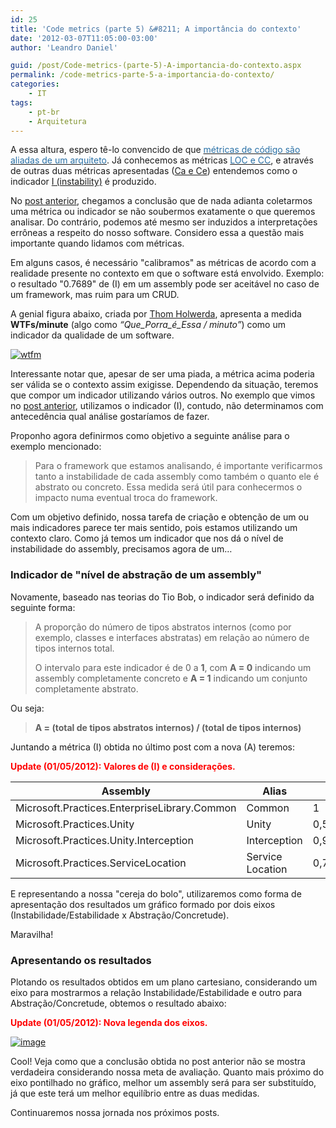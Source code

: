 ```yaml
---
id: 25
title: 'Code metrics (parte 5) &#8211; A importância do contexto'
date: '2012-03-07T11:05:00-03:00'
author: 'Leandro Daniel'

guid: /post/Code-metrics-(parte-5)-A-importancia-do-contexto.aspx
permalink: /code-metrics-parte-5-a-importancia-do-contexto/
categories:
    - IT
tags:
    - pt-br
    - Arquitetura
---
```


A essa altura, espero tê-lo convencido de que [<span style="color: #2970a6">métricas de código são aliadas de um arquiteto</span>](http://leandrodaniel.com/index.php/Code-metrics-(parte-1)-Um-aliado-do-arquiteto). Já conhecemos as métricas [<span style="color: #2970a6">LOC e CC</span>](http://leandrodaniel.com/index.php/Code-metrics-(parte-2)-Conhecendo-algumas-metricas), e através de outras duas métricas apresentadas ([Ca e Ce](http://leandrodaniel.com/index.php/Code-metrics-(parte-3)-Medindo-acoplamento)) entendemos como o indicador [I (instability)](http://leandrodaniel.com/index.php/Code-metrics-(parte-4)-Medindo-Qualidade) é produzido.

No [post anterior](http://leandrodaniel.com/index.php/Code-metrics-(parte-4)-Medindo-Qualidade), chegamos a conclusão que de nada adianta coletarmos uma métrica ou indicador se não soubermos exatamente o que queremos analisar. Do contrário, podemos até mesmo ser induzidos a interpretações errôneas a respeito do nosso software. Considero essa a questão mais importante quando lidamos com métricas.

Em alguns casos, é necessário "calibramos" as métricas de acordo com a realidade presente no contexto em que o software está envolvido. Exemplo: o resultado "0.7689" de (I) em um assembly pode ser aceitável no caso de um framework, mas ruim para um CRUD.

A genial figura abaixo, criada por [Thom Holwerda](http://www.osnews.com/user/uid:5/), apresenta a medida **WTFs/minute** (algo como *“Que\_Porra\_é\_Essa / minuto”*) como um indicador da qualidade de um software.

[![wtfm](http://leandrodaniel.com/pics/wtfm.jpg "wtfm")](http://www.osnews.com/story/19266/WTFs_m)

Interessante notar que, apesar de ser uma piada, a métrica acima poderia ser válida se o contexto assim exigisse. Dependendo da situação, teremos que compor um indicador utilizando vários outros. No exemplo que vimos no [post anterior](http://leandrodaniel.com/index.php/Code-metrics-(parte-4)-Medindo-Qualidade), utilizamos o indicador (I), contudo, não determinamos com antecedência qual análise gostaríamos de fazer.

Proponho agora definirmos como objetivo a seguinte análise para o exemplo mencionado:

> Para o framework que estamos analisando, é importante verificarmos tanto a instabilidade de cada assembly como também o quanto ele é abstrato ou concreto. Essa medida será útil para conhecermos o impacto numa eventual troca do framework.

Com um objetivo definido, nossa tarefa de criação e obtenção de um ou mais indicadores parece ter mais sentido, pois estamos utilizando um contexto claro. Como já temos um indicador que nos dá o nível de instabilidade do assembly, precisamos agora de um…

### Indicador de "nível de abstração de um assembly"

Novamente, baseado nas teorias do Tio Bob, o indicador será definido da seguinte forma:

> A proporção do número de tipos abstratos internos (como por exemplo, classes e interfaces abstratas) em relação ao número de tipos internos total.
> 
> O intervalo para este indicador é de 0 a **1**, com **A = 0** indicando um assembly completamente concreto e **A = 1** indicando um conjunto completamente abstrato.

Ou seja:

> **A = (total de tipos abstratos internos) / (total de tipos internos)**

Juntando a métrica (I) obtida no último post com a nova (A) teremos:

<font color="#ff0000">**Update (01/05/2012): Valores de (I) e considerações.**</font>

| **Assembly** | **Alias** | **(I)** | **(A)** |
|---|---|---|---|
| Microsoft.Practices.EnterpriseLibrary.Common | Common | 1 | 0,19776 |
| Microsoft.Practices.Unity | Unity | 0,54913 | 0,2234 |
| Microsoft.Practices.Unity.Interception | Interception | 0,9759 | 0,11245 |
| Microsoft.Practices.ServiceLocation | Service Location | 0,78261 | 0,28571 |

E representando a nossa "cereja do bolo", utilizaremos como forma de apresentação dos resultados um gráfico formado por dois eixos (Instabilidade/Estabilidade x Abstração/Concretude).

Maravilha!

### Apresentando os resultados

Plotando os resultados obtidos em um plano cartesiano, considerando um eixo para mostrarmos a relação Instabilidade/Estabilidade e outro para Abstração/Concretude, obtemos o resultado abaixo:

<font color="#ff0000">**Update (01/05/2012): Nova legenda dos eixos.**</font>

[![image](http://leandrodaniel.com/pics/image_thumb_1.png "image")](http://leandrodaniel.com/pics/image_1.png)

Cool! Veja como que a conclusão obtida no post anterior não se mostra verdadeira considerando nossa meta de avaliação. Quanto mais próximo do eixo pontilhado no gráfico, melhor um assembly será para ser substituído, já que este terá um melhor equilíbrio entre as duas medidas.

Continuaremos nossa jornada nos próximos posts.
